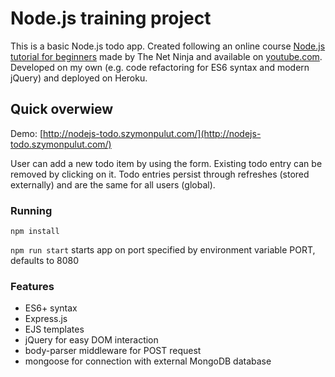 # Node.js training project

This is a basic Node.js todo app. Created following an online course [Node.js tutorial for beginners](https://www.youtube.com/playlist?list=PL4cUxeGkcC9gcy9lrvMJ75z9maRw4byYp) made by The Net Ninja and available on [youtube.com](https://www.youtube.com/). Developed on my own (e.g. code refactoring for ES6 syntax and modern jQuery) and deployed on Heroku.

## Quick overwiew

Demo: [http://nodejs-todo.szymonpulut.com/](http://nodejs-todo.szymonpulut.com/)

User can add a new todo item by using the form. Existing todo entry can be removed by clicking on it. Todo entries persist through refreshes (stored externally) and are the same for all users (global).

### Running

```
npm install
```

`npm run start` starts app on port specified by environment variable PORT, defaults to 8080

### Features

-   ES6+ syntax
-   Express.js
-   EJS templates
-   jQuery for easy DOM interaction
-   body-parser middleware for POST request
-   mongoose for connection with external MongoDB database
